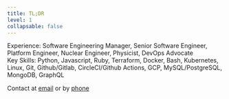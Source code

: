 ```yaml
---
title: TL;DR
level: 1
collapsable: false
---
```


Experience: Software Engineering Manager, Senior Software Engineer, Platform Engineer, Nuclear Engineer, Physicist, DevOps Advocate\
Key Skills: Python, Javascript, Ruby, Terraform, Docker, Bash, Kubernetes, Linux, Git, Github/Gitlab, CircleCI/Github Actions, GCP, MySQL/PostgreSQL, MongoDB, GraphQL

Contact at [email](mailto:me@sradams.co.uk) or by [phone](tel:+447840579704)